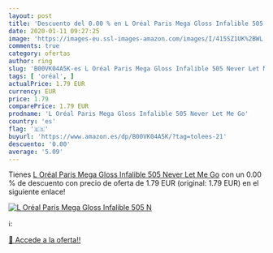 ```yaml
---
layout: post
title: 'Descuento del 0.00 % en L Oréal Paris Mega Gloss Infalible 505 N'
date: 2020-01-11 09:27:25
image: 'https://images-eu.ssl-images-amazon.com/images/I/415SZ1UK%2BWL._SL200_.jpg'
comments: true
category: ofertas
author: ring
slug: 'B00VK04A5K-es L Oréal Paris Mega Gloss Infalible 505 Never Let Me Go'
tags: [ 'oréal', ]
actualPrice: 1.79 EUR
currency: EUR
price: 1.79
comparePrice: 1.79 EUR
prodname: 'L Oréal Paris Mega Gloss Infalible 505 Never Let Me Go'
country: 'es'
flag: '🇪🇸'
buyurl: 'https://www.amazon.es/dp/B00VK04A5K/?tag=tolees-21'
descuento: '0.00'
average: '5.09'
---
```


Tienes [L Oréal Paris Mega Gloss Infalible 505 Never Let Me Go](https://www.amazon.es/dp/B00VK04A5K/?tag=tolees-21) con un 0.00 % de descuento con precio de oferta de 1.79 EUR (original: 1.79 EUR) en el siguiente enlace!

[![L Oréal Paris Mega Gloss Infalible 505 N](https://images-eu.ssl-images-amazon.com/images/I/415SZ1UK%2BWL._SL200_.jpg)](https://www.amazon.es/dp/B00VK04A5K/?tag=tolees-21)

ℹ️:


[🛒 Accede a la oferta!!](https://www.amazon.es/dp/B00VK04A5K/?tag=tolees-21)
